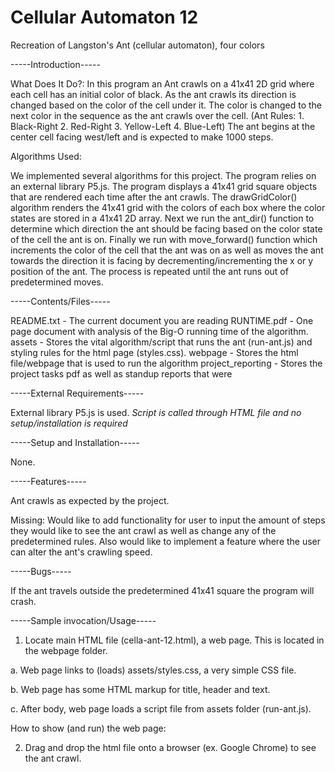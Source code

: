 # Cellular Automaton 12
 Recreation of Langston's Ant (cellular automaton), four colors

-----Introduction-----

What Does It Do?:
In this program an Ant crawls on a 41x41 2D grid where each cell has an initial color of black. As the ant crawls its direction is changed based on the color of the cell under it. The color is changed to the next color in the sequence as the ant crawls over the cell. (Ant Rules: 1. Black-Right 2. Red-Right 3. Yellow-Left 4. Blue-Left) The ant begins at the center cell facing west/left and is expected to make 1000 steps.

Algorithms Used:

We implemented several algorithms for this project. The program relies on an external library P5.js. The program displays a 41x41 grid square objects that are rendered each time after the ant crawls. The drawGridColor() algorithm renders the 41x41 grid with the colors of each box where the color states are stored in a 41x41 2D array. Next we run the ant_dir() function to determine which direction the ant should be facing based on the color state of the cell the ant is on. Finally we run with move_forward() function which increments the color of the cell that the ant was on as well as moves the ant towards the direction it is facing by decrementing/incrementing the x or y position of the ant. The process is repeated until the ant runs out of predetermined moves.


-----Contents/Files-----

README.txt - The current document you are reading
RUNTIME.pdf - One page document with analysis of the Big-O running time of the algorithm.
assets - Stores the vital algorithm/script that runs the ant (run-ant.js) and styling rules for the html page (styles.css).
webpage - Stores the html file/webpage that is used to run the algorithm
project_reporting - Stores the project tasks pdf as well as standup reports that were 

-----External Requirements-----

External library P5.js is used.
*Script is called through HTML file and no setup/installation is required*

-----Setup and Installation-----

None.

-----Features-----

Ant crawls as expected by the project.

Missing: Would like to add functionality for user to input the amount of steps they would like to see the ant crawl as well as change any of the predetermined rules. Also would like to implement a feature where the user can alter the ant's crawling speed.

-----Bugs-----

If the ant travels outside the predetermined 41x41 square the program will crash.


-----Sample invocation/Usage-----

1. Locate main HTML file (cella-ant-12.html), a web page. This is located in the webpage folder.

 a. Web page links to (loads) assets/styles.css, a very simple CSS file.
 
 b. Web page has some HTML markup for title, header and text.
 
 c. After body, web page loads a script file from assets folder (run-ant.js).

How to show (and run) the web page:

2. Drag and drop the html file onto a browser (ex. Google Chrome) to see the ant crawl.
